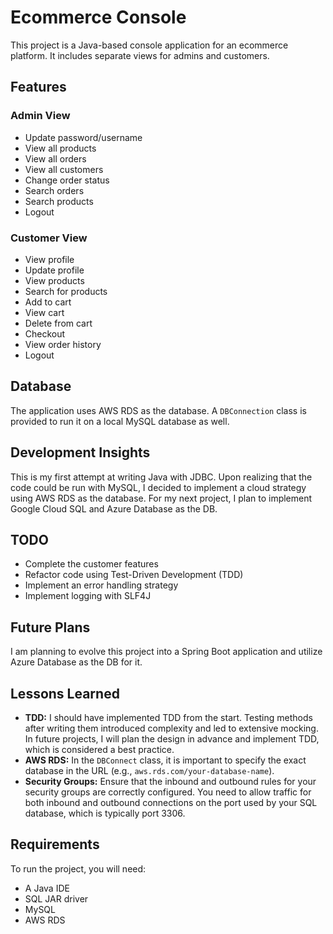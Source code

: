 # Ecommerce Console

This project is a Java-based console application for an ecommerce platform. It includes separate views for admins and customers.

## Features

### Admin View
- Update password/username
- View all products
- View all orders
- View all customers
- Change order status
- Search orders
- Search products
- Logout

### Customer View
- View profile
- Update profile
- View products
- Search for products
- Add to cart
- View cart
- Delete from cart
- Checkout
- View order history
- Logout

## Database

The application uses AWS RDS as the database. A `DBConnection` class is provided to run it on a local MySQL database as well.

## Development Insights

This is my first attempt at writing Java with JDBC. Upon realizing that the code could be run with MySQL, I decided to implement a cloud strategy using AWS RDS as the database. For my next project, I plan to implement Google Cloud SQL and Azure Database as the DB.

## TODO

- Complete the customer features
- Refactor code using Test-Driven Development (TDD)
- Implement an error handling strategy
- Implement logging with SLF4J

## Future Plans

I am planning to evolve this project into a Spring Boot application and utilize Azure Database as the DB for it.

## Lessons Learned

- **TDD:** I should have implemented TDD from the start. Testing methods after writing them introduced complexity and led to extensive mocking. In future projects, I will plan the design in advance and implement TDD, which is considered a best practice.
- **AWS RDS:** In the `DBConnect` class, it is important to specify the exact database in the URL (e.g., `aws.rds.com/your-database-name`).
- **Security Groups:** Ensure that the inbound and outbound rules for your security groups are correctly configured. You need to allow traffic for both inbound and outbound connections on the port used by your SQL database, which is typically port 3306.

## Requirements

To run the project, you will need:
- A Java IDE
- SQL JAR driver
- MySQL
- AWS RDS

